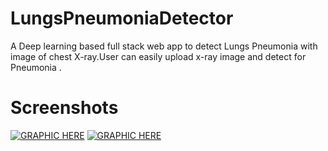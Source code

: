 # LungsPneumoniaDetector
A Deep learning based full stack web app to detect Lungs Pneumonia with image of chest X-ray.User can easily upload x-ray image and detect for Pneumonia .

# Screenshots
[![GRAPHIC HERE](https://github.com/Anujg935/LungsPneumoniaDetector/tree/master/Screenshots/HomePage.png?raw=true)]()
[![GRAPHIC HERE](https://github.com/Anujg935/LungsPneumoniaDetector/tree/master/Screenshots/pred.png?raw=true)]()

